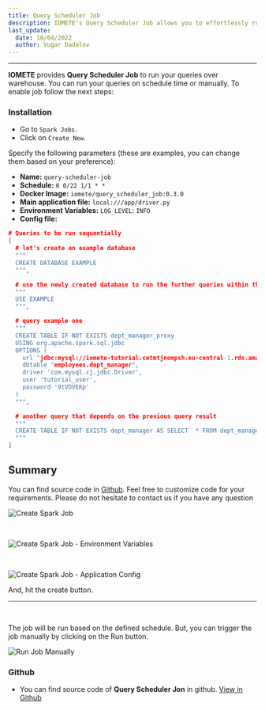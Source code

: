 ```yaml
---
title: Query Scheduler Job
description: IOMETE's Query Scheduler Job allows you to effortlessly run your warehouse queries on a schedule or manually.
last_update:
  date: 10/04/2022
  author: Vugar Dadalov
---
```


___

**IOMETE** provides **Query Scheduler Job** to run your queries over warehouse. You can run your queries on schedule time or manually.  To enable job follow the next steps:

### Installation

- Go to `Spark Jobs`.
- Click on `Create New`.

Specify the following parameters (these are examples, you can change them based on your preference):
- **Name:** `query-scheduler-job`
- **Schedule:** `0 0/22 1/1 * *`
- **Docker Image:** `iomete/query_scheduler_job:0.3.0`
- **Main application file:** `local:///app/driver.py`
- **Environment Variables:** `LOG_LEVEL`: `INFO`
- **Config file:**
```json
# Queries to be run sequentially
[
  # let's create an example database
  """
  CREATE DATABASE EXAMPLE
  """,

  # use the newly created database to run the further queries within this database
  """
  USE EXAMPLE
  """,

  # query example one
  """
  CREATE TABLE IF NOT EXISTS dept_manager_proxy
  USING org.apache.spark.sql.jdbc
  OPTIONS (
    url "jdbc:mysql://iomete-tutorial.cetmtjnompsh.eu-central-1.rds.amazonaws.com:3306/employees",
    dbtable "employees.dept_manager",
    driver 'com.mysql.cj.jdbc.Driver',
    user 'tutorial_user',
    password '9tVDVEKp'
  )
  """,

  # another query that depends on the previous query result
  """
  CREATE TABLE IF NOT EXISTS dept_manager AS SELECT  * FROM dept_manager_proxy
  """
]
```


## **Summary**
You can find source code in <a href="https://github.com/iomete/query-scheduler-job" target="blank">Github</a>. Feel free to customize code for your requirements. Please do not hesitate to contact us if you have any question

![Create Spark Job](/img/spark-job/create-spark-job.png)

<br/>

![Create Spark Job - Environment Variables](/img/spark-job/job-add-environment-variables.png)

<br/>

![Create Spark Job - Application Config](/img/spark-job/create-spark-job--application-config.png)


And, hit the create button.

<hr/>
<br/>

The job will be run based on the defined schedule. But, you can trigger the job manually by clicking on the Run button.

![Run Job Manually](/img/spark-job/job-manual-run.png)

### Github

  * You can find source code of **Query Scheduler Jon** in github. [View in Github](https://github.com/iomete/query-scheduler-job)